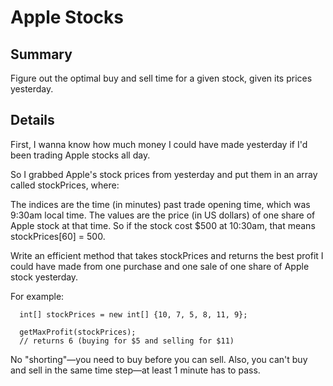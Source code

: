 # Apple Stocks

## Summary
Figure out the optimal buy and sell time for a given stock, given its prices yesterday.

## Details
First, I wanna know how much money I could have made yesterday if I'd been trading Apple stocks all day.

So I grabbed Apple's stock prices from yesterday and put them in an array called stockPrices, where:

The indices are the time (in minutes) past trade opening time, which was 9:30am local time.
The values are the price (in US dollars) of one share of Apple stock at that time.
So if the stock cost $500 at 10:30am, that means stockPrices[60] = 500.

Write an efficient method that takes stockPrices and returns the best profit I could have made from one purchase and one sale of one share of Apple stock yesterday.

For example:
```
  int[] stockPrices = new int[] {10, 7, 5, 8, 11, 9};

  getMaxProfit(stockPrices);
  // returns 6 (buying for $5 and selling for $11)
```
No "shorting"—you need to buy before you can sell. Also, you can't buy and sell in the same time step—at least 1 minute has to pass.
